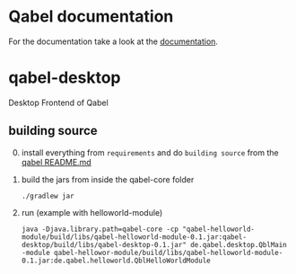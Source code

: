 # Qabel documentation
For the documentation take a look at the [documentation](http://qabel.github.io/docs/).

qabel-desktop
=============

Desktop Frontend of Qabel

## building source

0. install everything from `requirements` and do `building source` from the [qabel README.md](https://github.com/Qabel/qabel/blob/master/README.md)

0. build the jars from inside the qabel-core folder

   ```
   ./gradlew jar
   ```
0. run (example with helloworld-module)

   ```
   java -Djava.library.path=qabel-core -cp "qabel-helloworld-module/build/libs/qabel-helloworld-module-0.1.jar:qabel-desktop/build/libs/qabel-desktop-0.1.jar" de.qabel.desktop.QblMain -module qabel-hellowor-module/build/libs/qabel-helloworld-module-0.1.jar:de.qabel.helloworld.QblHelloWorldModule
   ```
